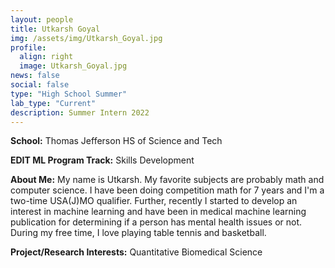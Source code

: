 ```yaml
---
layout: people
title: Utkarsh Goyal
img: /assets/img/Utkarsh_Goyal.jpg
profile:
  align: right
  image: Utkarsh_Goyal.jpg
news: false
social: false
type: "High School Summer"
lab_type: "Current"
description: Summer Intern 2022
---
```


**School:** Thomas Jefferson HS of Science and Tech

**EDIT ML Program Track:**
Skills Development

**About Me:**
My name is Utkarsh. My favorite subjects are probably math and computer science. I have been doing competition math for 7 years and I'm a two-time USA(J)MO qualifier. Further, recently I started to develop an interest in machine learning and have been in medical machine learning publication for determining if a person has mental health issues or not. During my free time, I love playing table tennis and basketball. 

**Project/Research Interests:**
Quantitative Biomedical Science
